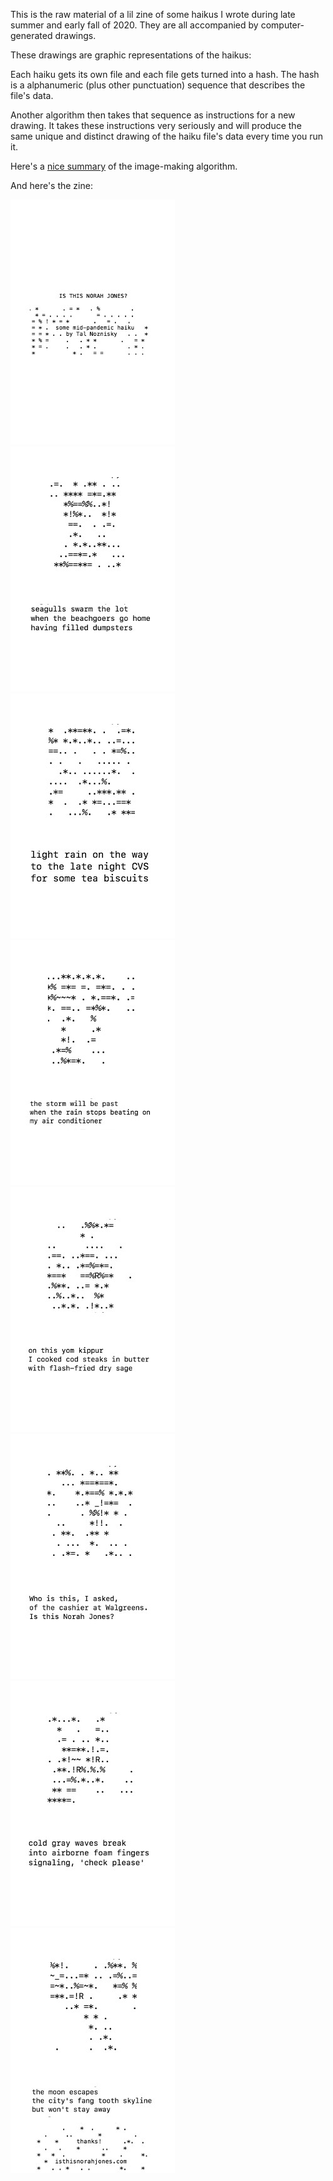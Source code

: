 This is the raw material of a lil zine of some haikus I wrote during late summer and early fall of 2020. They are all accompanied by computer-generated drawings. 

These drawings are graphic representations of the haikus:

Each haiku gets its own file and each file gets turned into a hash. The hash is a alphanumeric (plus other punctuation) sequence that describes the file's data. 

Another algorithm then takes that sequence as instructions for a new drawing. It takes these instructions very seriously and will produce the same unique and distinct drawing of the haiku file's data every time you run it.

Here's a [nice summary](https://blog.benjojo.co.uk/post/ssh-randomart-how-does-it-work-art) of the image-making algorithm.

And here's the zine:

![cover](pages/cover.jpg)
![page-1](pages/page-1.jpg)
![page-2](pages/page-2.jpg)
![page-3](pages/page-3.jpg)
![page-4](pages/page-4.jpg)
![page-5](pages/page-5.jpg)
![page-6](pages/page-6.jpg)
![cover](pages/back.jpg)
